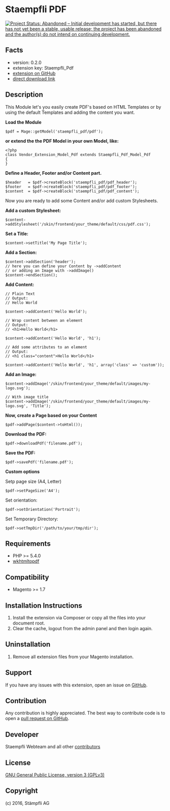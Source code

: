 Staempfli PDF
=============

[![Project Status: Abandoned – Initial development has started, but there has not yet been a stable, usable release; the project has been abandoned and the author(s) do not intend on continuing development.](http://www.repostatus.org/badges/latest/abandoned.svg)](http://www.repostatus.org/#abandoned)

Facts
-----
- version: 0.2.0
- extension key: Staempfli_Pdf
- [extension on GitHub](https://github.com/staempfli/magento-pdf)
- [direct download link](https://github.com/staempfli/magento-pdf/archive/master.zip)

Description
-----------
This Module let's you easily create PDF's based on HTML Templates or by using the default Templates and adding the content you want.

**Load the Module**

    $pdf = Mage::getModel('staempfli_pdf/pdf');

**or extend the the PDF Model in your own Model, like:**

    <?php
	class Vendor_Extension_Model_Pdf extends Staempfli_Pdf_Model_Pdf
	{
	}

**Define a Header, Footer and/or Content part.**

	$header   = $pdf->createBlock('staempfli_pdf/pdf_header');
    $footer   = $pdf->createBlock('staempfli_pdf/pdf_footer');
    $content  = $pdf->createBlock('staempfli_pdf/pdf_content');

Now you are ready to add some Content and/or add custom Stylesheets.

**Add a custom Stylesheet:**

    $content->addStylesheet('/skin/frontend/your_theme/default/css/pdf.css');

**Set a Title:**

    $content->setTitle('My Page Title');

**Add a Section:**

    $content->addSection('header');
    // here you can define your Content by ->addContent
    // or adding an Image with ->addImage()
    $content->endSection();

**Add Content:**

    // Plain Text
    // Output:
    // Hello World

    $content->addContent('Hello World');

    // Wrap content between an element
    // Output:
    // <h1>Hello World</h1>

    $content->addContent('Hello World', 'h1');

    // Add some attributes to an element
    // Output:
    // <h1 class="content">Hello World</h1>

    $content->addContent('Hello World', 'h1', array('class' => 'custom'));

**Add an Image:**

    $content->addImage('/skin/frontend/your_theme/default/images/my-logo.svg');

	// With image title
	$content->addImage('/skin/frontend/your_theme/default/images/my-logo.svg', 'Title');

**Now, create a Page based on your Content**

    $pdf->addPage($content->toHtml());

**Download the PDF:**

    $pdf->downloadPdf('filename.pdf');

**Save the PDF:**

    $pdf->savePdf('filename.pdf');

**Custom options**

Setp page size (A4, Letter)

    $pdf->setPageSize('A4');

Set orientation:

    $pdf->setOrientation('Portrait');

Set Temporary Directory:

    $pdf->setTmpDir('/path/to/your/tmp/dir');

Requirements
------------
- PHP >= 5.4.0
- [wkhtmltopdf](http://wkhtmltopdf.org/downloads.html)

Compatibility
-------------
- Magento >= 1.7

Installation Instructions
-------------------------
1. Install the extension via Composer or copy all the files into your document root.
2. Clear the cache, logout from the admin panel and then login again.

Uninstallation
--------------
1. Remove all extension files from your Magento installation.

Support
-------
If you have any issues with this extension, open an issue on [GitHub](https://github.com/staempfli/magento-pdf/issues).

Contribution
------------
Any contribution is highly appreciated. The best way to contribute code is to open a [pull request on GitHub](https://help.github.com/articles/using-pull-requests).

Developer
---------
Staempfli Webteam and all other [contributors](https://github.com/staempfli/magento-pdf/contributors)

License
-------
[GNU General Public License, version 3 (GPLv3)](http://opensource.org/licenses/gpl-3.0)

Copyright
---------
(c) 2016, Stämpfli AG
